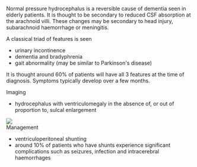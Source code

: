 Normal pressure hydrocephalus is a reversible cause of dementia seen in elderly patients. It is thought to be secondary to reduced CSF absorption at the arachnoid villi. These changes may be secondary to head injury, subarachnoid haemorrhage or meningitis.  
  
A classical triad of features is seen  
* urinary incontinence
* dementia and bradyphrenia
* gait abnormality (may be similar to Parkinson's disease)

  
It is thought around 60% of patients will have all 3 features at the time of diagnosis. Symptoms typically develop over a few months.  
  
Imaging  
* hydrocephalus with ventriculomegaly in the absence of, or out of proportion to, sulcal enlargement

  
[![](https://d32xxyeh8kfs8k.cloudfront.net/images_Passmedicine/xrb951.jpg)](https://d32xxyeh8kfs8k.cloudfront.net/images_Passmedicine/xrb951b.jpg)  
Management  
* ventriculoperitoneal shunting
* around 10% of patients who have shunts experience significant complications such as seizures, infection and intracerebral haemorrhages
